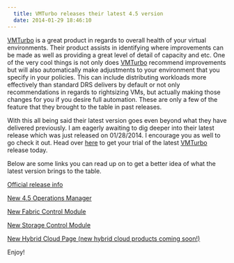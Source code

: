 ```yaml
---
  title: VMTurbo releases their latest 4.5 version
  date: 2014-01-29 18:46:10
---
```


[VMTurbo](http://vmturbo.com/ "http\://vmturbo.com/") is a great product
in regards to overall health of your virtual environments. Their product
assists in identifying where improvements can be made as well as
providing a great level of detail of capacity and etc. One of the very
cool things is not only does [VMTurbo](http://vmturbo.com/ "http\://vmturbo.com/")
recommend improvements but will also automatically make adjustments to your
environment that you specify in your policies. This can include
distributing workloads more effectively than standard DRS delivers by
default or not only recommendations in regards to rightsizing VMs, but
actually making those changes for you if you desire full automation.
These are only a few of the feature that they brought to the table in
past releases.

With this all being said their latest version goes even beyond what they
have delivered previously. I am eagerly awaiting to dig deeper into
their latest release which was just released on 01/28/2014. I encourage
you as well to go check it out. Head over
[here](http://go.vmturbo.com/cloud-edition-download.html?utm_source=everythingshouldbevirtual&utm_medium=cpmdisplay&utm_campaign=blogpost "http\://go.vmturbo.com/cloud-edition-download.html?utm_source=everythingshouldbevirtual&utm_medium=cpmdisplay&utm_campaign=blogpost") to get your trial of the latest
[VMTurbo](http://vmturbo.com/ "http\://vmturbo.com/") release today.

Below are some links you can read up on to get a better idea of what the
latest version brings to the table.

[Official release info](http://www.vmturbo.com/vmturbos-disruptive-software-driven-control-expands-across-storage-and-fabric-to-realize-full-value-of-virtualization/ "http\://www.vmturbo.com/vmturbos-disruptive-software-driven-control-expands-across-storage-and-fabric-to-realize-full-value-of-virtualization/")

[New 4.5 Operations Manager](http://www.vmturbo.com/ucs-management/ "http\://www.vmturbo.com/ucs-management/")

[New Fabric Control Module](http://www.vmturbo.com/ucs-management/ "http\://www.vmturbo.com/ucs-management/")

[New Storage Control Module](http://www.vmturbo.com/storage-resource-management/ "http\://www.vmturbo.com/storage-resource-management/")

[New Hybrid Cloud Page (new hybrid cloud products coming soon!)](http://www.vmturbo.com/hybrid-cloud-management/ "http\://www.vmturbo.com/hybrid-cloud-management/")

Enjoy!
